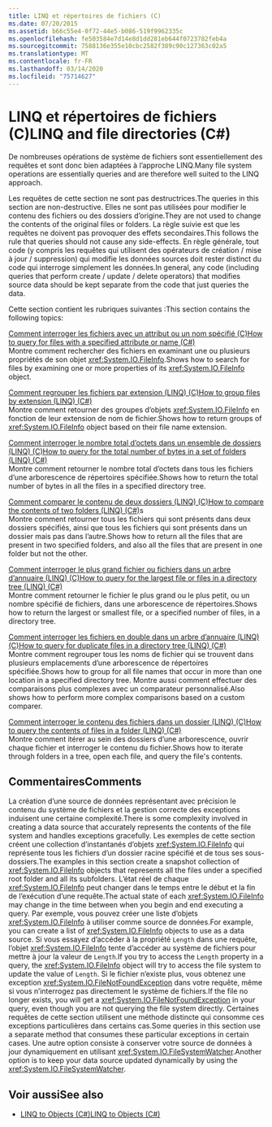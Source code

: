 ```yaml
---
title: LINQ et répertoires de fichiers (C)
ms.date: 07/20/2015
ms.assetid: b66c55e4-0f72-44e5-b086-519f9962335c
ms.openlocfilehash: fe503584e7d14e8d1dd281eb644f0723782feb4a
ms.sourcegitcommit: 7588136e355e10cbc2582f389c90c127363c02a5
ms.translationtype: MT
ms.contentlocale: fr-FR
ms.lasthandoff: 03/14/2020
ms.locfileid: "75714627"
---
```

# <a name="linq-and-file-directories-c"></a><span data-ttu-id="019d4-102">LINQ et répertoires de fichiers (C)</span><span class="sxs-lookup"><span data-stu-id="019d4-102">LINQ and file directories (C#)</span></span>

<span data-ttu-id="019d4-103">De nombreuses opérations de système de fichiers sont essentiellement des requêtes et sont donc bien adaptées à l’approche LINQ.</span><span class="sxs-lookup"><span data-stu-id="019d4-103">Many file system operations are essentially queries and are therefore well suited to the LINQ approach.</span></span>  
  
 <span data-ttu-id="019d4-104">Les requêtes de cette section ne sont pas destructrices.</span><span class="sxs-lookup"><span data-stu-id="019d4-104">The queries in this section are non-destructive.</span></span> <span data-ttu-id="019d4-105">Elles ne sont pas utilisées pour modifier le contenu des fichiers ou des dossiers d’origine.</span><span class="sxs-lookup"><span data-stu-id="019d4-105">They are not used to change the contents of the original files or folders.</span></span> <span data-ttu-id="019d4-106">La règle suivie est que les requêtes ne doivent pas provoquer des effets secondaires.</span><span class="sxs-lookup"><span data-stu-id="019d4-106">This follows the rule that queries should not cause any side-effects.</span></span> <span data-ttu-id="019d4-107">En règle générale, tout code (y compris les requêtes qui utilisent des opérateurs de création / mise à jour / suppression) qui modifie les données sources doit rester distinct du code qui interroge simplement les données.</span><span class="sxs-lookup"><span data-stu-id="019d4-107">In general, any code (including queries that perform create / update / delete operators) that modifies source data should be kept separate from the code that just queries the data.</span></span>  
  
 <span data-ttu-id="019d4-108">Cette section contient les rubriques suivantes :</span><span class="sxs-lookup"><span data-stu-id="019d4-108">This section contains the following topics:</span></span>  
  
 <span data-ttu-id="019d4-109">[Comment interroger les fichiers avec un attribut ou un nom spécifié (C)](./how-to-query-for-files-with-a-specified-attribute-or-name.md)</span><span class="sxs-lookup"><span data-stu-id="019d4-109">[How to query for files with a specified attribute or name (C#)](./how-to-query-for-files-with-a-specified-attribute-or-name.md)</span></span>\
 <span data-ttu-id="019d4-110">Montre comment rechercher des fichiers en examinant une ou plusieurs propriétés de son objet <xref:System.IO.FileInfo>.</span><span class="sxs-lookup"><span data-stu-id="019d4-110">Shows how to search for files by examining one or more properties of its <xref:System.IO.FileInfo> object.</span></span>  
  
 <span data-ttu-id="019d4-111">[Comment regrouper les fichiers par extension (LINQ) (C)](./how-to-group-files-by-extension-linq.md)</span><span class="sxs-lookup"><span data-stu-id="019d4-111">[How to group files by extension (LINQ) (C#)](./how-to-group-files-by-extension-linq.md)</span></span>\
 <span data-ttu-id="019d4-112">Montre comment retourner des groupes d’objets <xref:System.IO.FileInfo> en fonction de leur extension de nom de fichier.</span><span class="sxs-lookup"><span data-stu-id="019d4-112">Shows how to return groups of <xref:System.IO.FileInfo> object based on their file name extension.</span></span>  
  
 <span data-ttu-id="019d4-113">[Comment interroger le nombre total d’octets dans un ensemble de dossiers (LINQ) (C)](./how-to-query-for-the-total-number-of-bytes-in-a-set-of-folders-linq.md)</span><span class="sxs-lookup"><span data-stu-id="019d4-113">[How to query for the total number of bytes in a set of folders (LINQ) (C#)](./how-to-query-for-the-total-number-of-bytes-in-a-set-of-folders-linq.md)</span></span>\
 <span data-ttu-id="019d4-114">Montre comment retourner le nombre total d’octets dans tous les fichiers d’une arborescence de répertoires spécifiée.</span><span class="sxs-lookup"><span data-stu-id="019d4-114">Shows how to return the total number of bytes in all the files in a specified directory tree.</span></span>  
  
 <span data-ttu-id="019d4-115">[Comment comparer le contenu de deux dossiers (LINQ) (C)](./how-to-compare-the-contents-of-two-folders-linq.md)</span><span class="sxs-lookup"><span data-stu-id="019d4-115">[How to compare the contents of two folders (LINQ) (C#)](./how-to-compare-the-contents-of-two-folders-linq.md)s</span></span>  
 <span data-ttu-id="019d4-116">Montre comment retourner tous les fichiers qui sont présents dans deux dossiers spécifiés, ainsi que tous les fichiers qui sont présents dans un dossier mais pas dans l’autre.</span><span class="sxs-lookup"><span data-stu-id="019d4-116">Shows how to return all the files that are present in two specified folders, and also all the files that are present in one folder but not the other.</span></span>  
  
 <span data-ttu-id="019d4-117">[Comment interroger le plus grand fichier ou fichiers dans un arbre d’annuaire (LINQ) (C)](./how-to-query-for-the-largest-file-or-files-in-a-directory-tree-linq.md)</span><span class="sxs-lookup"><span data-stu-id="019d4-117">[How to query for the largest file or files in a directory tree (LINQ) (C#)](./how-to-query-for-the-largest-file-or-files-in-a-directory-tree-linq.md)</span></span>\
 <span data-ttu-id="019d4-118">Montre comment retourner le fichier le plus grand ou le plus petit, ou un nombre spécifié de fichiers, dans une arborescence de répertoires.</span><span class="sxs-lookup"><span data-stu-id="019d4-118">Shows how to return the largest or smallest file, or a specified number of files, in a directory tree.</span></span>  
  
 <span data-ttu-id="019d4-119">[Comment interroger les fichiers en double dans un arbre d’annuaire (LINQ) (C)](./how-to-query-for-duplicate-files-in-a-directory-tree-linq.md)</span><span class="sxs-lookup"><span data-stu-id="019d4-119">[How to query for duplicate files in a directory tree (LINQ) (C#)](./how-to-query-for-duplicate-files-in-a-directory-tree-linq.md)</span></span>\
 <span data-ttu-id="019d4-120">Montre comment regrouper tous les noms de fichier qui se trouvent dans plusieurs emplacements d’une arborescence de répertoires spécifiée.</span><span class="sxs-lookup"><span data-stu-id="019d4-120">Shows how to group for all file names that occur in more than one location in a specified directory tree.</span></span> <span data-ttu-id="019d4-121">Montre aussi comment effectuer des comparaisons plus complexes avec un comparateur personnalisé.</span><span class="sxs-lookup"><span data-stu-id="019d4-121">Also shows how to perform more complex comparisons based on a custom comparer.</span></span>  
  
 <span data-ttu-id="019d4-122">[Comment interroger le contenu des fichiers dans un dossier (LINQ) (C)](./how-to-query-the-contents-of-files-in-a-folder-lin.md)</span><span class="sxs-lookup"><span data-stu-id="019d4-122">[How to query the contents of files in a folder (LINQ) (C#)](./how-to-query-the-contents-of-files-in-a-folder-lin.md)</span></span>\
 <span data-ttu-id="019d4-123">Montre comment itérer au sein des dossiers d’une arborescence, ouvrir chaque fichier et interroger le contenu du fichier.</span><span class="sxs-lookup"><span data-stu-id="019d4-123">Shows how to iterate through folders in a tree, open each file, and query the file's contents.</span></span>  
  
## <a name="comments"></a><span data-ttu-id="019d4-124">Commentaires</span><span class="sxs-lookup"><span data-stu-id="019d4-124">Comments</span></span>  
 <span data-ttu-id="019d4-125">La création d’une source de données représentant avec précision le contenu du système de fichiers et la gestion correcte des exceptions induisent une certaine complexité.</span><span class="sxs-lookup"><span data-stu-id="019d4-125">There is some complexity involved in creating a data source that accurately represents the contents of the file system and handles exceptions gracefully.</span></span> <span data-ttu-id="019d4-126">Les exemples de cette section créent une collection d’instantanés d’objets <xref:System.IO.FileInfo> qui représente tous les fichiers d’un dossier racine spécifié et de tous ses sous-dossiers.</span><span class="sxs-lookup"><span data-stu-id="019d4-126">The examples in this section create a snapshot collection of <xref:System.IO.FileInfo> objects that represents all the files under a specified root folder and all its subfolders.</span></span> <span data-ttu-id="019d4-127">L’état réel de chaque <xref:System.IO.FileInfo> peut changer dans le temps entre le début et la fin de l’exécution d’une requête.</span><span class="sxs-lookup"><span data-stu-id="019d4-127">The actual state of each <xref:System.IO.FileInfo> may change in the time between when you begin and end executing a query.</span></span> <span data-ttu-id="019d4-128">Par exemple, vous pouvez créer une liste d’objets <xref:System.IO.FileInfo> à utiliser comme source de données.</span><span class="sxs-lookup"><span data-stu-id="019d4-128">For example, you can create a list of <xref:System.IO.FileInfo> objects to use as a data source.</span></span> <span data-ttu-id="019d4-129">Si vous essayez d’accéder à la propriété `Length` dans une requête, l’objet <xref:System.IO.FileInfo> tente d’accéder au système de fichiers pour mettre à jour la valeur de `Length`.</span><span class="sxs-lookup"><span data-stu-id="019d4-129">If you try to access the `Length` property in a query, the <xref:System.IO.FileInfo> object will try to access the file system to update the value of `Length`.</span></span> <span data-ttu-id="019d4-130">Si le fichier n’existe plus, vous obtenez une exception <xref:System.IO.FileNotFoundException> dans votre requête, même si vous n’interrogez pas directement le système de fichiers.</span><span class="sxs-lookup"><span data-stu-id="019d4-130">If the file no longer exists, you will get a <xref:System.IO.FileNotFoundException> in your query, even though you are not querying the file system directly.</span></span> <span data-ttu-id="019d4-131">Certaines requêtes de cette section utilisent une méthode distincte qui consomme ces exceptions particulières dans certains cas.</span><span class="sxs-lookup"><span data-stu-id="019d4-131">Some queries in this section use a separate method that consumes these particular exceptions in certain cases.</span></span> <span data-ttu-id="019d4-132">Une autre option consiste à conserver votre source de données à jour dynamiquement en utilisant <xref:System.IO.FileSystemWatcher>.</span><span class="sxs-lookup"><span data-stu-id="019d4-132">Another option is to keep your data source updated dynamically by using the <xref:System.IO.FileSystemWatcher>.</span></span>  
  
## <a name="see-also"></a><span data-ttu-id="019d4-133">Voir aussi</span><span class="sxs-lookup"><span data-stu-id="019d4-133">See also</span></span>

- [<span data-ttu-id="019d4-134">LINQ to Objects (C#)</span><span class="sxs-lookup"><span data-stu-id="019d4-134">LINQ to Objects (C#)</span></span>](./linq-to-objects.md)
